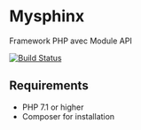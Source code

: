 # Mysphinx
 Framework PHP avec Module API
 
 
[![Build Status](https://travis-ci.com/HassanPIOU/Mysphinx.svg?branch=master)](https://travis-ci.com/HassanPIOU/Mysphinx) 


## Requirements

* PHP 7.1 or higher
* Composer for installation
